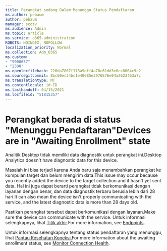 ```yaml
---
title: Perangkat sedang Dalam Menunggu Status Pendaftaran
ms.author: pebaum
author: pebaum
manager: scotv
ms.audience: Admin
ms.topic: article
ms.service: o365-administration
ROBOTS: NOINDEX, NOFOLLOW
localization_priority: Normal
ms.collection: Adm_O365
ms.custom:
- "9000657"
- "2508"
ms.openlocfilehash: 220da7807f178a9dff4a78c61dd3e0cc8004c9c2
ms.sourcegitcommit: 8bc60ec34bc1e40685e3976576e04a2623f63a7c
ms.translationtype: MT
ms.contentlocale: id-ID
ms.lasthandoff: 04/15/2021
ms.locfileid: "51815357"
---
```

# <a name="devices-are-in-awaiting-enrollment-state"></a><span data-ttu-id="257af-102">Perangkat berada di status "Menunggu Pendaftaran"</span><span class="sxs-lookup"><span data-stu-id="257af-102">Devices are in "Awaiting Enrollment" state</span></span>

<span data-ttu-id="257af-103">Analitik Desktop tidak memiliki data diagnostik untuk perangkat ini.</span><span class="sxs-lookup"><span data-stu-id="257af-103">Desktop Analytics doesn't have diagnostic data for this device.</span></span> 

<span data-ttu-id="257af-104">Masalah ini bisa terjadi karena Anda baru saja menambahkan perangkat ke kumpulan target dan belum mengirim data.</span><span class="sxs-lookup"><span data-stu-id="257af-104">This issue may occur because you recently added the device to the target collection and it hasn't yet sent data.</span></span> <span data-ttu-id="257af-105">Hal ini juga dapat berarti perangkat tidak berkomunikasi dengan layanan dengan benar, dan data diagnostik terbaru berusia lebih dari 28 hari.</span><span class="sxs-lookup"><span data-stu-id="257af-105">It can also mean the device isn't properly communicating with the service, and the latest diagnostic data is more than 28 days old.</span></span>

<span data-ttu-id="257af-106">Pastikan perangkat tersebut dapat berkomunikasi dengan layanan.</span><span class="sxs-lookup"><span data-stu-id="257af-106">Make sure the device can communicate with the service.</span></span> <span data-ttu-id="257af-107">Untuk informasi selengkapnya, lihat [Titik akhir](https://docs.microsoft.com/configmgr/desktop-analytics/enable-data-sharing#endpoints).</span><span class="sxs-lookup"><span data-stu-id="257af-107">For more information, see [Endpoints](https://docs.microsoft.com/configmgr/desktop-analytics/enable-data-sharing#endpoints).</span></span>

<span data-ttu-id="257af-108">Untuk informasi selengkapnya tentang status pendaftaran yang menunggu, lihat [Pantau Kesehatan Koneksi.](https://docs.microsoft.com/configmgr/desktop-analytics/monitor-connection-health#awaiting-enrollment)</span><span class="sxs-lookup"><span data-stu-id="257af-108">For more information about the awaiting enrollment status, see [Monitor Connection Health](https://docs.microsoft.com/configmgr/desktop-analytics/monitor-connection-health#awaiting-enrollment).</span></span>